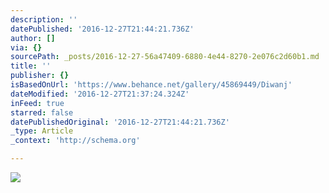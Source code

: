 ```yaml
---
description: ''
datePublished: '2016-12-27T21:44:21.736Z'
author: []
via: {}
sourcePath: _posts/2016-12-27-56a47409-6880-4e44-8270-2e076c2d60b1.md
title: ''
publisher: {}
isBasedOnUrl: 'https://www.behance.net/gallery/45869449/Diwanj'
dateModified: '2016-12-27T21:37:24.324Z'
inFeed: true
starred: false
datePublishedOriginal: '2016-12-27T21:44:21.736Z'
_type: Article
_context: 'http://schema.org'

---
```

![](https://the-grid-user-content.s3-us-west-2.amazonaws.com/29895e46-a8d6-4ab1-9824-fdc907336f52.png)